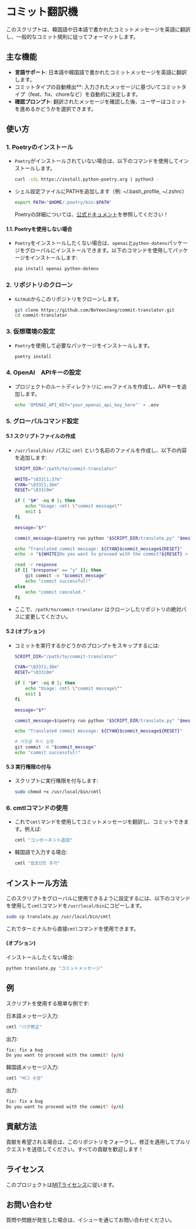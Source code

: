 # コミット翻訳機
このスクリプトは、韓国語や日本語で書かれたコミットメッセージを英語に翻訳し、一般的なコミット規則に従ってフォーマットします。

## 主な機能
- **言語サポート**: 日本語や韓国語で書かれたコミットメッセージを英語に翻訳します。
- コミットタイプの自動検出**: 入力されたメッセージに基づいてコミットタイプ（feat、fix、choreなど）を自動的に決定します。
- **確認プロンプト**: 翻訳されたメッセージを確認した後、ユーザーはコミットを進めるかどうかを選択できます。

## 使い方
### 1. Poetryのインストール

- `Poetry`がインストールされていない場合は、以下のコマンドを使用してインストールします。
   
    ```bash
    curl -sSL https://install.python-poetry.org | python3 -
    ```

- シェル設定ファイルにPATHを追加します（例: ~/.bash_profile, ~/.zshrc）

    ```bash
    export PATH="$HOME/.poetry/bin:$PATH"
    ```

    Poetryの詳細については、[公式ドキュメント](https://python-poetry.org/docs/)を参照してください！

#### 1.1. Poetryを使用しない場合

- `Poetry`をインストールしたくない場合は、`openai`と`python-dotenv`パッケージをグローバルにインストールできます。以下のコマンドを使用してパッケージをインストールします:

    ```bash
    pip install openai python-dotenv
    ```

### 2. リポジトリのクローン
    
- `GitHub`からこのリポジトリをクローンします。
   
    ```bash
    git clone https://github.com/BoYeonJang/commit-translator.git
    cd commit-translator
    ```

### 3. 仮想環境の設定

- `Poetry`を使用して必要なパッケージをインストールします。

    ```bash
    poetry install
    ```

### 4. OpenAI　APIキーの設定
    
- プロジェクトのルートディレクトリに`.env`ファイルを作成し、APIキーを追加します。

    ```bash
    echo 'OPENAI_API_KEY="your_openai_api_key_here"' > .env
    ```

### 5. グローバルコマンド設定
#### 5.1 スクリプトファイルの作成

- `/usr/local/bin/` パスに `cmtl` という名前のファイルを作成し、以下の内容を追加します:

    ```bash
    SCRIPT_DIR="/path/to/commit-translator"

    WHITE="\033[1;37m"
    CYAN="\033[1;36m"
    RESET="\033[0m"

    if [ "$#" -eq 0 ]; then
        echo "Usage: cmtl \"commit message\""
        exit 1
    fi

    message="$*"

    commit_message=$(poetry run python "$SCRIPT_DIR/translate.py" "$message")

    echo "Translated commit message: ${CYAN}$commit_message${RESET}"
    echo -n "${WHITE}Do you want to proceed with the commit?${RESET} > ${CYAN}(y/n)${RESET} "

    read -r response
    if [[ "$response" == "y" ]]; then
        git commit -m "$commit_message"
        echo "commit successful!"
    else
        echo "commit canceled."
    fi
    ```

- ここで、`/path/to/commit-translator` はクローンしたリポジトリの絶対パスに変更してください。

#### 5.2 (オプション)

- コミットを実行するかどうかのプロンプトをスキップするには:

    ```bash
    SCRIPT_DIR="/path/to/commit-translator"

    CYAN="\033[1;36m"
    RESET="\033[0m"

    if [ "$#" -eq 0 ]; then
        echo "Usage: cmtl \"commit message\""
        exit 1
    fi

    message="$*"

    commit_message=$(poetry run python "$SCRIPT_DIR/translate.py" "$message")

    echo "Translated commit message: ${CYAN}$commit_message${RESET}"

    # 커밋을 즉시 실행
    git commit -m "$commit_message"
    echo "commit successful!"
    ```

#### 5.3 実行権限の付与

- スクリプトに実行権限を付与します:

    ```bash
    sudo chmod +x /usr/local/bin/cmtl
    ```

### 6. cmtlコマンドの使用

- これで`cmtl`マンドを使用してコミットメッセージを翻訳し、コミットできます。例えば:

    ```bash
    cmtl "コンポーネント追加"
    ```

- 韓国語で入力する場合:

    ```bash
    cmtl "컴포넌트 추가"
    ```

## インストール方法
このスクリプトをグローバルに使用できるように設定するには、以下のコマンドを使用して`cmtl`コマンドを`/usr/local/bin`にコピーします。

```bash
sudo cp translate.py /usr/local/bin/cmtl
```
これでターミナルから直接`cmtl`コマンドを使用できます。

#### (オプション)

インストールしたくない場合:
```bash
python translate.py "コミットメッセージ"
```

## 例
スクリプトを使用する簡単な例です:

日本語メッセージ入力:
```bash
cmtl "バグ修正"
```

出力:
```bash
fix: fix a bug
Do you want to proceed with the commit? (y/n)
```

韓国語メッセージ入力:
```bash
cmtl "버그 수정"
```

出力:
```bash
fix: fix a bug
Do you want to proceed with the commit? (y/n)
```

## 貢献方法
貢献を希望される場合は、このリポジトリをフォークし、修正を適用してプルリクエストを送信してください。すべての貢献を歓迎します！

## ライセンス
このプロジェクトは[MITライセンス](https://mit-license.org/)に従います。

## お問い合わせ
質問や問題が発生した場合は、イシューを通じてお問い合わせください。